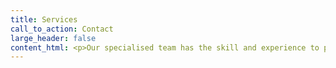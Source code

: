 ```yaml
---
title: Services
call_to_action: Contact
large_header: false
content_html: <p>Our specialised team has the skill and experience to provide a range of services. The utmost care is taken with all our work. The main streams of work we perform are as follows:</p><h3>Property</h3><p>The first contact with law for many people is when buying a first home. We can assist you through this process, managing the details and offering advice. When or if the time comes, we’ll also assist with selling your home.</p><p>We have expertise in the consent process for new developments and improvements, as well as helping you manage assets through trusts.</p><p><img src="https://unsplash.it/960/350?image=946" alt="Property image"></p><h3>Employment</h3><p>If you’re looking to employ or be employed, we offer solid advice and assistance with creating and reading agreements. We have a proven track record handling disputes.</p><p><img src="https://unsplash.it/960/350?image=668" alt="Employment image"></p><h3>Business</h3><p>From structuring and mergers to shareholder agreements, we are here to assist you when starting, buying, running or selling your business.</p><p><img src="https://unsplash.it/960/350?image=376" alt="Business image"></p>
---
```

